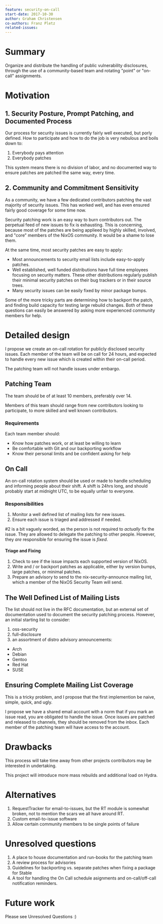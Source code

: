 ```yaml
---
feature: security-on-call
start-date: 2017-10-30
author: Graham Christensen
co-authors: Franz Pletz
related-issues:
---
```


# Summary
[summary]: #summary

Organize and distribute the handling of public vulnerability
disclosures, through the use of a community-based team and rotating
"point" or "on-call" assignments.

# Motivation
[motivation]: #motivation

## 1. Security Posture, Prompt Patching, and Documented Process

Our process for security issues is currently fairly well executed, but
porly defined. How to participate and how to do the job is very
nebulous and boils down to:

1. Everybody pays attention
2. Everybody patches

This system means there is no division of labor, and no documented way
to ensure patches are patched the same way, every time.

## 2. Community and Commitment Sensitivity

As a community, we have a few dedicated contributors patching
the vast majority of security issues. This has worked well, and has
even ensured fairly good coverage for some time now.

Security patching work is an easy way to burn contributors out. The
perpetual feed of new issues to fix is exhausting. This is concerning,
because most of the patches are being applieed by highly skilled,
involved, and "core" members of the NixOS community. It would be a
shame to lose them.

At the same time, most security patches are easy to apply:

 - Most announcements to security email lists include easy-to-apply
   patches.
 - Well established, well funded distributions have full time
   employees focusing on security matters. These other distributions
   regularly publish their minimal security patches on their bug
   trackers or in their source trees.
 - Many security issues can be easily fixed by minor package bumps.

Some of the more tricky parts are determining how to backport the
patch, and finding build capacity for testing large rebuild changes.
Both of these questions can easily be answered by asking more
experienced community members for help.

# Detailed design
[design]: #detailed-design

I propose we create an on-call rotation for publicly disclosed
security issues. Each member of the team will be on call for 24 hours,
and expected to handle every new issue which is created within their
on-call period.

The patching team will not handle issues under embargo.

## Patching Team

The team should be of at least 10 members, preferably over 14.

Members of this team should range from new contributors looking to
participate, to more skilled and well known contributors.

### Requirements

Each team member should:

 - Know how patches work, or at least be willing to learn
 - Be comfortable with Git and our backporting workflow
 - Know their personal limits and be confident asking for help

## On Call

An on-call rotation system should be used or made to handle scheduling
and informing people about their shift. A shift is 24hrs long, and
should probably start at midnight UTC, to be equally unfair to
everyone.

### Responsibilities

1. Monitor a well defined list of mailing lists for new issues.
2. Ensure each issue is triaged and addressed if needed.

#2 is a bit vaguely worded, as the person is not required to
_actually_ fix the issue. They are allowed to delegate the patching to
other people. However, they _are_ responsible for ensuring the issue
is _fixed_.

#### Triage and Fixing

1. Check to see if the issue impacts each supported version of NixOS.
2. Write and / or backport patches as applicable, either by version
   bumps, large patches, or minimal patches.
3. Prepare an advisory to send to the nix-security-announce mailing
   list, which a member of the NixOS Security Team will send.

## The Well Defined List of Mailing Lists

The list should not live in the RFC documentation, but an external set
of documentation used to document the security patching process.
However, an initial starting list to consider:

1. oss-security
2. full-disclosure
3. an assortment of distro advisory announcements:

 - Arch
 - Debian
 - Gentoo
 - Red Hat
 - SUSE

## Ensuring Complete Mailing List Coverage

This is a tricky problem, and I propose that the first implemention
be naive, simple, quick, and ugly.

I propose we have a shared email account with a norm that if you mark
an issue read, you are obligated to handle the issue. Once issues are
patched and released to channels, they should be removed from the
inbox. Each member of the patching team will have access to the
account.

# Drawbacks
[drawbacks]: #drawbacks

This process will take time away from other projects contributors may
be interested in undertaking.

This project will introduce more mass rebuilds and additional load on
Hydra.

# Alternatives
[alternatives]: #alternatives

1. RequestTracker for email-to-issues, but the RT module is somewhat
   broken, not to mention the scars we all have around RT.
2. Custom email-to-issue software
3. Allow certain community members to be single points of failure

# Unresolved questions
[unresolved]: #unresolved-questions

1. A place to house documentation and run-books for the patching team
2. A review process for advisories
3. Guidelines for backporting vs. separate patches when fixing a
   package for Stable
4. A tool for handling the On Call schedule asignments and
   on-call/off-call notification reminders.

# Future work
[future]: #future-work

Please see Unresolved Questions :)

